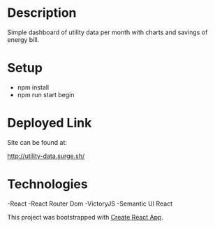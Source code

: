 # Description
Simple dashboard of utility data per month with charts and savings of energy bill.

# Setup
- npm install
- npm run start begin

# Deployed Link
Site can be found at:

http://utility-data.surge.sh/

# Technologies
-React
-React Router Dom
-VictoryJS 
-Semantic UI React

This project was bootstrapped with [Create React App](https://github.com/facebookincubator/create-react-app).

